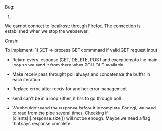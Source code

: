 Bug:

1)
We cannot connect to localhost:<port> through Firefox. The connection is established when we stop the webserver.


Crash:

To implement:
1)
GET => process GET commmand if valid GET request input


  - Return every response (GET, DELETE, POST and exceptions)to the main loop so we send it from there when POLLOUT available

  - Make receiv pass throught poll always and concatenate the buffer in each iteration
  - Replace errno after receiv for another error management
  - send can't be in a loop either, it has to go through poll

  - We shouldn't send the response before it is complete. For cgi, we need to read from the pipe several times. Checking if (clients[i].response.size()) will not be enough. Maybe we need a flag that says response complete.